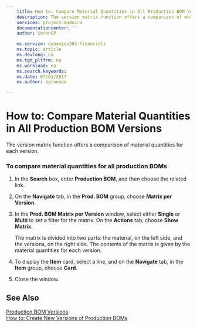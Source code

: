 ```yaml
---
    title: How to: Compare Material Quantities in All Production BOM Versions | Microsoft Docs
    description: The version matrix function offers a comparison of material quantities for each version.
    services: project-madeira
    documentationcenter: ''
    author: SorenGP

    ms.service: dynamics365-financials
    ms.topic: article
    ms.devlang: na
    ms.tgt_pltfrm: na
    ms.workload: na
    ms.search.keywords:
    ms.date: 07/01/2017
    ms.author: sgroespe

---
```

# How to: Compare Material Quantities in All Production BOM Versions
The version matrix function offers a comparison of material quantities for each version.  
  
### To compare material quantities for all production BOMs  
  
1.  In the **Search** box, enter **Production BOM**, and then choose the related link.  
  
2.  On the **Navigate** tab, in the **Prod. BOM** group, choose **Matrix per Version**.  
  
3.  In the **Prod. BOM Matrix per Version** window, select either **Single** or **Multi** to set a filter for the matrix. On the **Actions** tab, choose **Show Matrix**.  
  
     The matrix is divided into two parts: the material, on the left side, and the versions, on the right side. The contents of the matrix is given by the material quantities for each version.  
  
4.  To display the **Item** card, select a line, and on the **Navigate** tab, in the **Item** group, choose **Card**.  
  
5.  Close the window.  
  
## See Also  
 [Production BOM Versions](../production-bom-versions.md)   
 [How to: Create New Versions of Production BOMs](../how-to-create-new-versions-of-production-boms.md)